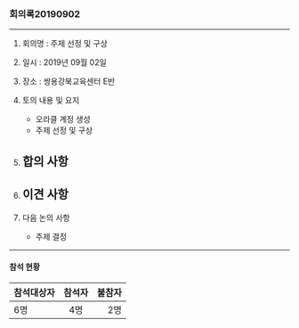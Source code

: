 ### 회의록20190902
---
1. 회의명 : 주제 선정 및 구상

2. 일시 : 2019년 09월 02일

3. 장소 : 쌍용강북교육센터 E반

4. 토의 내용 및 요지
   - 오라클 계정 생성
   - 주제 선정 및 구상
   
5. 합의 사항
   - 
6. 이견 사항
   - 
7. 다음 논의 사항
   - 주제 결정
---
#### 참석 현황
| 참석대상자 | 참석자 | 불참자 |
|:--------|:--------:|--------:|
| 6명 | 4명 | 2명 |

